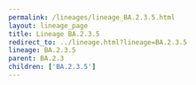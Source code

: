 ```yaml
---
permalink: /lineages/lineage_BA.2.3.5.html
layout: lineage_page
title: Lineage BA.2.3.5
redirect_to: ../lineage.html?lineage=BA.2.3.5
lineage: BA.2.3.5
parent: BA.2.3
children: ['BA.2.3.5']
---
```

